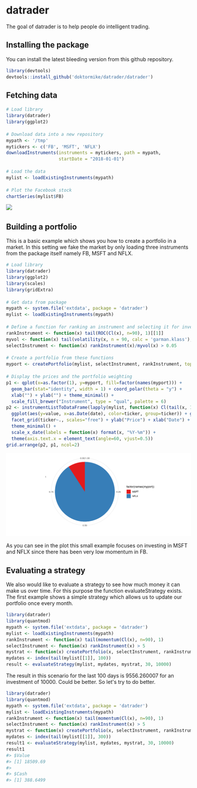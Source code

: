 datrader
========

The goal of datrader is to help people do intelligent trading.

Installing the package
----------------------

You can install the latest bleeding version from this github repository.

``` r
library(devtools)
devtools::install_github('doktormike/datrader/datrader')
```

Fetching data
-------------

``` r
# Load library
library(datrader)
library(ggplot2)

# Download data into a new repository
mypath <- '/tmp'
mytickers <- c('FB', 'MSFT', 'NFLX')
downloadInstruments(instruments = mytickers, path = mypath, 
                    startDate = "2018-01-01")

# Load the data
mylist <- loadExistingInstruments(mypath)

# Plot the Facebook stock
chartSeries(mylist$FB)
```

![](README-datafetching-1.png)

Building a portfolio
--------------------

This is a basic example which shows you how to create a portfolio in a market. In this setting we fake the market by only loading three instruments from the package itself namely FB, MSFT and NFLX.

``` r
# Load library
library(datrader)
library(ggplot2)
library(scales)
library(gridExtra)

# Get data from package
mypath <- system.file('extdata', package = 'datrader')
mylist <- loadExistingInstruments(mypath)

# Define a function for ranking an instrument and selecting it for investment
rankInstrument <- function(x) tail(ROC(Cl(x), n=90), 1)[[1]]
myvol <- function(x) tail(volatility(x, n = 90, calc = 'garman.klass'), 1)[[1]]
selectInstrument <- function(x) rankInstrument(x)/myvol(x) > 0.05

# Create a portfolio from these functions
myport <- createPortfolio(mylist, selectInstrument, rankInstrument, topN=3)

# Display the prices and the portfolio weighting
p1 <- qplot(x=as.factor(1), y=myport, fill=factor(names(myport))) + 
  geom_bar(stat="identity", width = 1) + coord_polar(theta = "y") + 
  xlab("") + ylab("") + theme_minimal() + 
  scale_fill_brewer("Instrument", type = "qual", palette = 6)
p2 <- instrumentListToDataFrame(lapply(mylist, function(x) Cl(tail(x, 100)))) %>%
  ggplot(aes(y=value, x=as.Date(date), color=ticker, group=ticker)) + geom_line() + 
  facet_grid(ticker~., scales="free") + ylab("Price") + xlab("Date") + 
  theme_minimal() + 
  scale_x_date(labels = function(x) format(x, "%Y-%m")) +
  theme(axis.text.x = element_text(angle=60, vjust=0.5))
grid.arrange(p2, p1, ncol=2)
```

![](README-portfoliocreation-1.png)

As you can see in the plot this small example focuses on investing in MSFT and NFLX since there has been very low momentum in FB.

Evaluating a strategy
---------------------

We also would like to evaluate a strategy to see how much money it can make us over time. For this purpose the function evaluateStrategy exists. The first example shows a simple strategy which allows us to update our portfolio once every month.

``` r
library(datrader)
library(quantmod)
mypath <- system.file('extdata', package = 'datrader')
mylist <- loadExistingInstruments(mypath)
rankInstrument <- function(x) tail(momentum(Cl(x), n=90), 1)
selectInstrument <- function(x) rankInstrument(x) > 5
mystrat <- function(x) createPortfolio(x, selectInstrument, rankInstrument, 50)
mydates <- index(tail(mylist[[1]], 100))
result <- evaluateStrategy(mylist, mydates, mystrat, 30, 10000)
```

The result in this scenario for the last 100 days is 9556.260007 for an investment of 10000. Could be better. So let's try to do better.

``` r
library(datrader)
library(quantmod)
mypath <- system.file('extdata', package = 'datrader')
mylist <- loadExistingInstruments(mypath)
rankInstrument <- function(x) tail(momentum(Cl(x), n=90), 1)
selectInstrument <- function(x) rankInstrument(x) > 5
mystrat <- function(x) createPortfolio(x, selectInstrument, rankInstrument, 50)
mydates <- index(tail(mylist[[1]], 300))
result1 <- evaluateStrategy(mylist, mydates, mystrat, 30, 10000)
result1
#> $Value
#> [1] 18509.69
#> 
#> $Cash
#> [1] 388.6499
```
